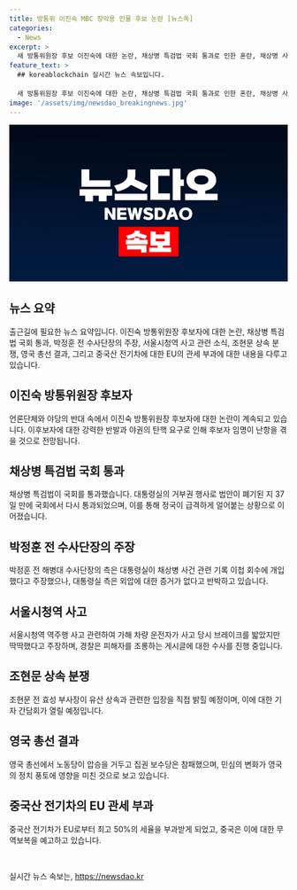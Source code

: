 ```yaml
---
title: 방통위 이진숙 MBC 장악용 인물 후보 논란 [뉴스쏙]
categories:
  - News
excerpt: >
  새 방통위원장 후보 이진숙에 대한 논란, 채상병 특검법 국회 통과로 인한 혼란, 채상병 사건 관련 박정훈 전 수사단장의 주장, 서울시청역 사고 관련 피의자 조사, 조현문 전 효성 부사장의 상속분쟁, 영국 총선 결과에 따른 노동당의 승리, EU에 의한 중국산 전기차 관세 부과 등 다양한 이슈가 다뤄지고 있습니다.
feature_text: >
  ## koreablockchain 실시간 뉴스 속보입니다.

  새 방통위원장 후보 이진숙에 대한 논란, 채상병 특검법 국회 통과로 인한 혼란, 채상병 사건 관련 박정훈 전 수사단장의 주장, 서울시청역 사고 관련 피의자 조사, 조현문 전 효성 부사장의 상속분쟁, 영국 총선 결과에 따른 노동당의 승리, EU에 의한 중국산 전기차 관세 부과 등 다양한 이슈가 다뤄지고 있습니다.
image: '/assets/img/newsdao_breakingnews.jpg'
---
```


<p><img src="/assets/img/newsdao_breakingnews.jpg" alt="koreablockchain 속보" /></p>

<h2 data-ke-size="size26">뉴스 요약</h2>

<p data-ke-size="size16">출근길에 필요한 뉴스 요약입니다. 이진숙 방통위원장 후보자에 대한 논란, 채상병 특검법 국회 통과, 박정훈 전 수사단장의 주장, 서울시청역 사고 관련 소식, 조현문 상속 분쟁, 영국 총선 결과, 그리고 중국산 전기차에 대한 EU의 관세 부과에 대한 내용을 다루고 있습니다.</p>

<h2 data-ke-size="size26">이진숙 방통위원장 후보자</h2>

<p data-ke-size="size16">언론단체와 야당의 반대 속에서 이진숙 방통위원장 후보자에 대한 논란이 계속되고 있습니다. 이후보자에 대한 강력한 반발과 야권의 탄핵 요구로 인해 후보자 임명이 난항을 겪을 것으로 전망됩니다.</p>

<h2 data-ke-size="size26">채상병 특검법 국회 통과</h2>

<p data-ke-size="size16">채상병 특검법이 국회를 통과했습니다. 대통령실의 거부권 행사로 법안이 폐기된 지 37일 만에 국회에서 다시 통과되었으며, 이를 통해 정국이 급격하게 얼어붙는 상황으로 이어졌습니다.</p>

<h2 data-ke-size="size26">박정훈 전 수사단장의 주장</h2>

<p data-ke-size="size16">박정훈 전 해병대 수사단장의 측은 대통령실이 채상병 사건 관련 기록 이첩 회수에 개입했다고 주장했으나, 대통령실 측은 외압에 대한 증거가 없다고 반박하고 있습니다.</p>

<h2 data-ke-size="size26">서울시청역 사고</h2>

<p data-ke-size="size16">서울시청역 역주행 사고 관련하여 가해 차량 운전자가 사고 당시 브레이크를 밟았지만 딱딱했다고 주장하며, 경찰은 피해자를 조롱하는 게시글에 대한 수사를 진행 중입니다.</p>

<h2 data-ke-size="size26">조현문 상속 분쟁</h2>

<p data-ke-size="size16">조현문 전 효성 부사장이 유산 상속과 관련한 입장을 직접 밝힐 예정이며, 이에 대한 기자 간담회가 열릴 예정입니다.</p>

<h2 data-ke-size="size26">영국 총선 결과</h2>

<p data-ke-size="size16">영국 총선에서 노동당이 압승을 거두고 집권 보수당은 참패했으며, 민심의 변화가 영국의 정치 풍토에 영향을 미친 것으로 보고 있습니다.</p>

<h2 data-ke-size="size26">중국산 전기차의 EU 관세 부과</h2>

<p data-ke-size="size16">중국산 전기차가 EU로부터 최고 50%의 세율을 부과받게 되었고, 중국은 이에 대한 무역보복을 예고하고 있습니다.</p>

<p data-ke-size="size16">&nbsp;</p>
실시간 뉴스 속보는, <a href="https://newsdao.kr" rel="dofollow">https://newsdao.kr</a>


